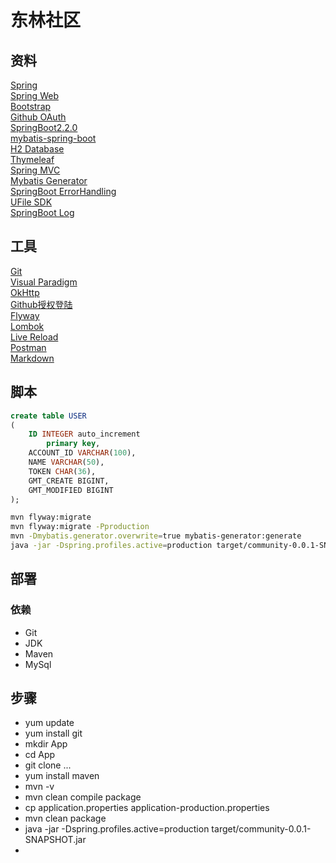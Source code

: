 
# 东林社区

## 资料  
[Spring](https://spring.io/guides)  
[Spring Web](https://spring.io/guides/gs/serving-web-content/)  
[Bootstrap](https://v3.bootcss.com/getting-started/)  
[Github OAuth](https://developer.github.com/apps/building-oauth-apps/creating-an-oauth-app/)  
[SpringBoot2.2.0](https://docs.spring.io/spring-boot/docs/2.2.0.RC1/reference/htmlsingle/)  
[mybatis-spring-boot](http://mybatis.org/spring-boot-starter/mybatis-spring-boot-autoconfigure/)  
[H2 Database](http://www.h2database.com/html/main.html)  
[Thymeleaf](https://www.thymeleaf.org/doc/tutorials/3.0/usingthymeleaf.html#iteration)  
[Spring MVC](https://docs.spring.io/spring/docs/current/spring-framework-reference/web.html#mvc)  
[Mybatis Generator](http://mybatis.org/generator/)  
[SpringBoot ErrorHandling](https://docs.spring.io/spring-boot/docs/2.2.0.RC1/reference/htmlsingle/#boot-features-error-handling)  
[UFile SDK](https://github.com/ucloud/ufile-sdk-java)  
[SpringBoot Log](https://docs.spring.io/spring-boot/docs/2.2.2.RELEASE/reference/htmlsingle/#boot-features-logging)  

## 工具  

[Git](https://git-scm.com/download)  
[Visual Paradigm](https://www.visual-paradigm.com)  
[OkHttp](https://square.github.io/okhttp/)  
[Github授权登陆](https://developer.github.com/apps/building-oauth-apps/authorizing-oauth-apps/)  
[Flyway](https://flywaydb.org/getstarted/why)  
[Lombok](https://projectlombok.org/)  
[Live Reload](https://chrome.google.com/webstore/detail/livereload/jnihajbhpnppcggbcgedagnkighmdlei)  
[Postman](https://chrome.google.com/webstore/detail/tabbed-postman-rest-clien/coohjcphdfgbiolnekdpbcijmhambjff)  
[Markdown](http://editor.md.ipandao.com/)  
## 脚本  
```sql
create table USER
(
	ID INTEGER auto_increment
		primary key,
	ACCOUNT_ID VARCHAR(100),
	NAME VARCHAR(50),
	TOKEN CHAR(36),
	GMT_CREATE BIGINT,
	GMT_MODIFIED BIGINT
);
```  
```bash  
mvn flyway:migrate  
mvn flyway:migrate -Pproduction  
mvn -Dmybatis.generator.overwrite=true mybatis-generator:generate  
java -jar -Dspring.profiles.active=production target/community-0.0.1-SNAPSHOT.jar  
```  
## 部署  
### 依赖  
- Git  
- JDK  
- Maven  
- MySql  
## 步骤
- yum update  
- yum install git  
- mkdir App  
- cd App  
- git clone ...  
- yum install maven  
- mvn -v  
- mvn clean compile package  
- cp application.properties application-production.properties  
- mvn clean package  
- java -jar -Dspring.profiles.active=production target/community-0.0.1-SNAPSHOT.jar  
- 

